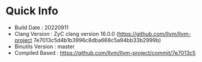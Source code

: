 # Quick Info
* Build Date : 20220911
* Clang Version : ZyC clang version 16.0.0 (https://github.com/llvm/llvm-project 7e7013c5d4b1b3996c8dba668c5a94bb33b2999b)
* Binutils Version : master
* Compiled Based : https://github.com/llvm/llvm-project/commit/7e7013c5

